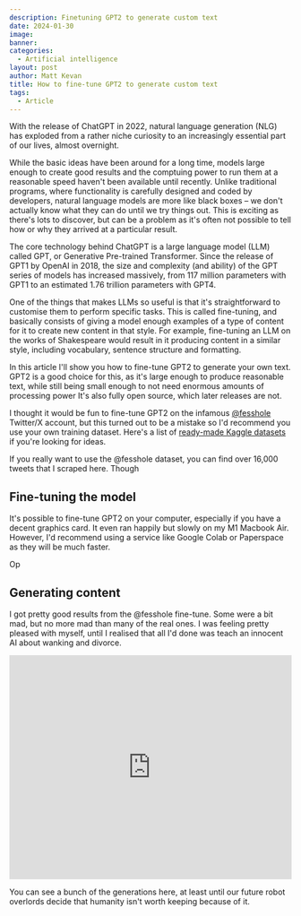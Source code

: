 ```yaml
---
description: Finetuning GPT2 to generate custom text
date: 2024-01-30
image: 
banner: 
categories:
  - Artificial intelligence
layout: post
author: Matt Kevan
title: How to fine-tune GPT2 to generate custom text
tags:
  - Article
---
```


With the release of ChatGPT in 2022, natural language generation (NLG) has exploded from a rather niche curiosity to an increasingly essential part of our lives, almost overnight. 

While the basic ideas have been around for a long time, models large enough to create good results and the comptuing power to run them at a reasonable speed haven't been available until recently. Unlike traditional programs, where functionality is carefully designed and coded by developers, natural language models are more like black boxes – we don't actually know what they can do until we try things out. This is exciting as there's lots to discover, but can be a problem as it's often not possible to tell how or why they arrived at a particular result.

The core technology behind ChatGPT is a large language model (LLM) called GPT, or Generative Pre-trained Transformer. Since the release of GPT1 by OpenAI in 2018, the size and complexity (and ability) of the GPT series of models has increased massively, from 117 million parameters with GPT1 to an estimated 1.76 trillion parameters with GPT4.

One of the things that makes LLMs so useful is that it's straightforward to customise them to perform specific tasks. This is called fine-tuning, and basically consists of giving a model enough examples of a type of content for it to create new content in that style. For example, fine-tuning an LLM on the works of Shakespeare would result in it producing content in a similar style, including vocabulary, sentence structure and formatting.

In this article I'll show you how to fine-tune GPT2 to generate your own text. GPT2 is a good choice for this, as it's large enough to produce reasonable text, while still being small enough to not need enormous amounts of processing power It's also fully open source, which later releases are not.

I thought it would be fun to fine-tune GPT2 on the infamous [@fesshole](https://twitter.com/fesshole) Twitter/X account, but this turned out to be a mistake so I'd recommend you use your own training dataset. Here's a list of [ready-made Kaggle datasets](https://www.kaggle.com/datasets?tags=13204-NLP) if you're looking for ideas. 

If you really want to use the @fesshole dataset, you can find over 16,000 tweets that I scraped here. Though

## Fine-tuning the model

It's possible to fine-tune GPT2 on your computer, especially if you have a decent graphics card. It even ran happily but slowly on my M1 Macbook Air. However, I'd recommend using a service like Google Colab or Paperspace as they will be much faster. 

Op

## Generating content

I got pretty good results from the @fesshole fine-tune. Some were a bit mad, but no more mad than many of the real ones. I was feeling pretty pleased with myself, until I realised that all I'd done was teach an innocent AI about wanking and divorce. 

<iframe width="100%" height="400px" src="https://www.youtube.com/embed/Z9cw4pyKMSU?si=oRXMJKaESNLkeIgE" title="YouTube video player" frameborder="0" allow="accelerometer; autoplay; clipboard-write; encrypted-media; gyroscope; picture-in-picture; web-share" allowfullscreen></iframe>

You can see a bunch of the generations here, at least until our future robot overlords decide that humanity isn't worth keeping because of it.

